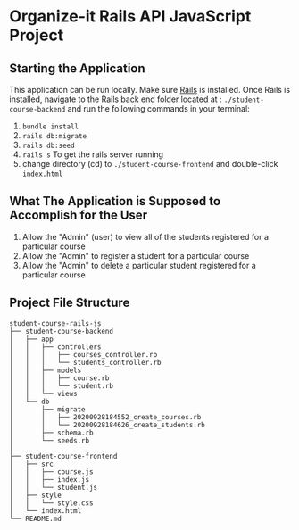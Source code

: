 # Organize-it Rails API JavaScript Project

## Starting the Application

This application can be run locally. Make sure <a href="https://rubyonrails.org">Rails</a> is installed. Once Rails is installed, navigate to the Rails back end folder located at : `./student-course-backend` and run the following commands in your terminal:
1. `bundle install`
2. `rails db:migrate`
3. `rails db:seed`
4. `rails s` To get the rails server running
5. change directory (cd) to `./student-course-frontend` and double-click `index.html` 

## What The Application is Supposed to Accomplish for the User

1. Allow the "Admin" (user) to view all of the students registered for a particular course
2. Allow the "Admin" to register a student for a particular course 
3. Allow the "Admin" to delete a particular student registered for a particular course

## Project File Structure
```
student-course-rails-js
├── student-course-backend
│   ├── app
│   │   ├── controllers
│   │   │   ├── courses_controller.rb
│   │   │   └── students_controller.rb
│   │   ├── models
│   │   │   ├── course.rb
│   │   │   └── student.rb
│   │   └── views
│   └── db
│       ├── migrate
│       │   ├── 20200928184552_create_courses.rb
│       │   └── 20200928184626_create_students.rb
│       ├── schema.rb
│       └── seeds.rb
│
├── student-course-frontend
│   ├── src
│   │   ├── course.js
│   │   ├── index.js
│   │   └── student.js
│   ├── style
│   │   └── style.css
│   └── index.html
└── README.md
```
